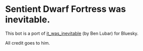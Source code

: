 # Sentient Dwarf Fortress was inevitable.

This bot is a port of [it_was_inevitable](https://github.com/BenLubar/it_was_inevitable) (by Ben Lubar) for Bluesky.

All credit goes to him.
